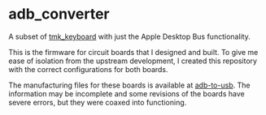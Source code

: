# adb_converter

A subset of [tmk_keyboard][keyboard] with just the Apple Desktop Bus
functionality.

This is the firmware for circuit boards that I designed and built. To give me
ease of isolation from the upstream development, I created this repository with
the correct configurations for both boards.

The manufacturing files for these boards is available at [adb-to-usb][boards].
The information may be incomplete and some revisions of the boards have severe
errors, but they were coaxed into functioning.

[keyboard]: https://github.com/tmk/tmk_keyboard
[boards]: https://github.com/thomasrussellmurphy/adb-to-usb

